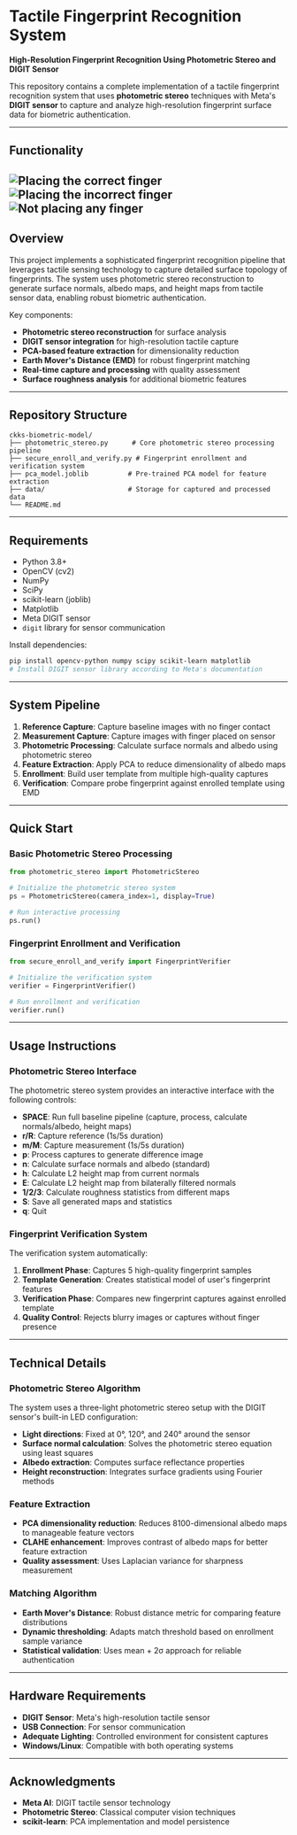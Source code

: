 # Tactile Fingerprint Recognition System

**High-Resolution Fingerprint Recognition Using Photometric Stereo and DIGIT Sensor**

This repository contains a complete implementation of a tactile fingerprint recognition system that uses **photometric stereo** techniques with Meta's **DIGIT sensor** to capture and analyze high-resolution fingerprint surface data for biometric authentication.

---

## Functionality
![Placing the correct finger](assets/yes.gif)
![Placing the incorrect finger](assets/incorrect.gif)
![Not placing any finger](assets/no_finger.gif)
---

## Overview

This project implements a sophisticated fingerprint recognition pipeline that leverages tactile sensing technology to capture detailed surface topology of fingerprints. The system uses photometric stereo reconstruction to generate surface normals, albedo maps, and height maps from tactile sensor data, enabling robust biometric authentication.

Key components:
- **Photometric stereo reconstruction** for surface analysis
- **DIGIT sensor integration** for high-resolution tactile capture
- **PCA-based feature extraction** for dimensionality reduction
- **Earth Mover's Distance (EMD)** for robust fingerprint matching
- **Real-time capture and processing** with quality assessment
- **Surface roughness analysis** for additional biometric features

---

## Repository Structure

```
ckks-biometric-model/
├── photometric_stereo.py      # Core photometric stereo processing pipeline
├── secure_enroll_and_verify.py # Fingerprint enrollment and verification system
├── pca_model.joblib          # Pre-trained PCA model for feature extraction
├── data/                     # Storage for captured and processed data
└── README.md
```

---

## Requirements

- Python 3.8+
- OpenCV (cv2)
- NumPy
- SciPy
- scikit-learn (joblib)
- Matplotlib
- Meta DIGIT sensor
- `digit` library for sensor communication

Install dependencies:

```bash
pip install opencv-python numpy scipy scikit-learn matplotlib
# Install DIGIT sensor library according to Meta's documentation
```

---

## System Pipeline

1. **Reference Capture**: Capture baseline images with no finger contact
2. **Measurement Capture**: Capture images with finger placed on sensor
3. **Photometric Processing**: Calculate surface normals and albedo using photometric stereo
4. **Feature Extraction**: Apply PCA to reduce dimensionality of albedo maps
5. **Enrollment**: Build user template from multiple high-quality captures
6. **Verification**: Compare probe fingerprint against enrolled template using EMD

---

## Quick Start

### Basic Photometric Stereo Processing

```python
from photometric_stereo import PhotometricStereo

# Initialize the photometric stereo system
ps = PhotometricStereo(camera_index=1, display=True)

# Run interactive processing
ps.run()
```

### Fingerprint Enrollment and Verification

```python
from secure_enroll_and_verify import FingerprintVerifier

# Initialize the verification system
verifier = FingerprintVerifier()

# Run enrollment and verification
verifier.run()
```

---

## Usage Instructions

### Photometric Stereo Interface

The photometric stereo system provides an interactive interface with the following controls:

- **SPACE**: Run full baseline pipeline (capture, process, calculate normals/albedo, height maps)
- **r/R**: Capture reference (1s/5s duration)
- **m/M**: Capture measurement (1s/5s duration)
- **p**: Process captures to generate difference image
- **n**: Calculate surface normals and albedo (standard)
- **h**: Calculate L2 height map from current normals
- **E**: Calculate L2 height map from bilaterally filtered normals
- **1/2/3**: Calculate roughness statistics from different maps
- **S**: Save all generated maps and statistics
- **q**: Quit

### Fingerprint Verification System

The verification system automatically:

1. **Enrollment Phase**: Captures 5 high-quality fingerprint samples
2. **Template Generation**: Creates statistical model of user's fingerprint features
3. **Verification Phase**: Compares new fingerprint captures against enrolled template
4. **Quality Control**: Rejects blurry images or captures without finger presence

---

## Technical Details

### Photometric Stereo Algorithm

The system uses a three-light photometric stereo setup with the DIGIT sensor's built-in LED configuration:

- **Light directions**: Fixed at 0°, 120°, and 240° around the sensor
- **Surface normal calculation**: Solves the photometric stereo equation using least squares
- **Albedo extraction**: Computes surface reflectance properties
- **Height reconstruction**: Integrates surface gradients using Fourier methods

### Feature Extraction

- **PCA dimensionality reduction**: Reduces 8100-dimensional albedo maps to manageable feature vectors
- **CLAHE enhancement**: Improves contrast of albedo maps for better feature extraction
- **Quality assessment**: Uses Laplacian variance for sharpness measurement

### Matching Algorithm

- **Earth Mover's Distance**: Robust distance metric for comparing feature distributions
- **Dynamic thresholding**: Adapts match threshold based on enrollment sample variance
- **Statistical validation**: Uses mean + 2σ approach for reliable authentication

---

## Hardware Requirements

- **DIGIT Sensor**: Meta's high-resolution tactile sensor
- **USB Connection**: For sensor communication
- **Adequate Lighting**: Controlled environment for consistent captures
- **Windows/Linux**: Compatible with both operating systems

---

## Acknowledgments

- **Meta AI**: DIGIT tactile sensor technology
- **Photometric Stereo**: Classical computer vision techniques
- **scikit-learn**: PCA implementation and model persistence
